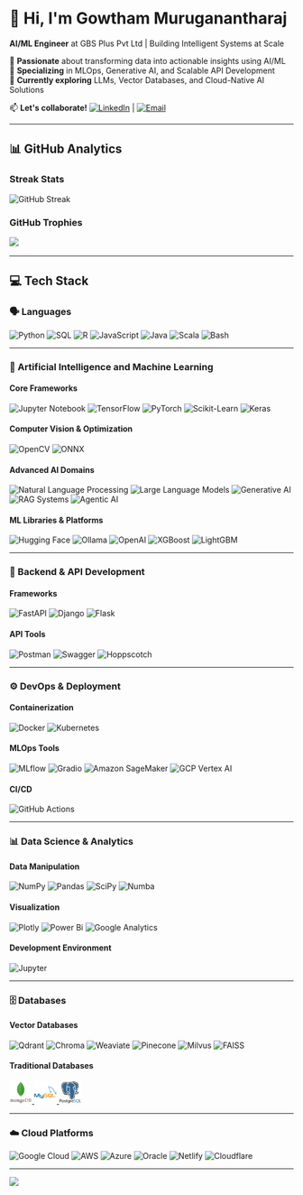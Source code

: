 <!-- # 👋 Hi, I'm Gowtham Muruganantharaj  
**AI/ML Engineer** at GBS Plus Pvt Ltd | Building Intelligent Systems at Scale  

🔹 **Passionate** about transforming data into actionable insights using AI/ML  
🔹 **Specializing** in MLOps, Generative AI, and Scalable API Development  
🔹 **Currently exploring** LLMs, Vector Databases, and Cloud-Native AI Solutions  

📫 **Let's collaborate!** [![LinkedIn](https://img.shields.io/badge/LinkedIn-0A66C2?style=for-the-badge&logo=linkedin&logoColor=white)](https://www.linkedin.com/in/gowtham-muruganantharaj-7532b820b) | [![Email](https://img.shields.io/badge/Email-D14836?style=for-the-badge&logo=gmail&logoColor=white)](mailto:gowthamfutureai@gmail.com)


## 📊 Streak Stats:
![GitHub Streak](https://streak-stats.demolab.com/?user=gowthambalan&theme=radical)

<!-- ![GitHub Stats](https://github-readme-stats.vercel.app/api?username=gowthambalan&show_icons=true&hide_title=true&count_private=true&theme=radical) 



## 🏆 GitHub Trophies
![](https://github-profile-trophy.vercel.app/?username=gowthambalan&theme=radical&no-frame=true&no-bg=true&margin-w=40)

## 💻 Tech Stack:
### Technologies I Work With / Am Familiar With:


### Languages:


![Python](https://img.shields.io/badge/python-3670A0?style=for-the-badge&logo=python&logoColor=ffdd54)
![SQL](https://img.shields.io/badge/sql-%2307405e.svg?style=for-the-badge&logo=amazon-dynamodb&logoColor=white)
![R](https://img.shields.io/badge/r-%23276DC3.svg?style=for-the-badge&logo=r&logoColor=white)
![JavaScript](https://img.shields.io/badge/javascript-%23323330.svg?style=for-the-badge&logo=javascript&logoColor=%23F7DF1E)
![Java](https://img.shields.io/badge/java-%23ED8B00.svg?style=for-the-badge&logo=java&logoColor=white)
![Scala](https://img.shields.io/badge/scala-%23DC322F.svg?style=for-the-badge&logo=scala&logoColor=white)
![Bash](https://img.shields.io/badge/bash-%23121011.svg?style=for-the-badge&logo=gnu-bash&logoColor=white)



### Machine Learning & Artificial Intelligence:


![Jupyter Notebook](https://img.shields.io/badge/Jupyter-Notebook-F37626?style=for-the-badge&logo=jupyter)

![TensorFlow](https://img.shields.io/badge/TensorFlow-%23FF6F00.svg?style=for-the-badge&logo=tensorflow&logoColor=white)
![PyTorch](https://img.shields.io/badge/PyTorch-%23EE4C2C.svg?style=for-the-badge&logo=pytorch&logoColor=white)
![Scikit-Learn](https://img.shields.io/badge/scikit_learn-%23F7931E.svg?style=for-the-badge&logo=scikit-learn&logoColor=white)
![Keras](https://img.shields.io/badge/Keras-%23D00000.svg?style=for-the-badge&logo=keras&logoColor=white)
![OpenCV](https://img.shields.io/badge/OpenCV-%23FFFFFF.svg?style=for-the-badge&logo=opencv&logoColor=black)
![ONNX](https://img.shields.io/badge/ONNX-%230077B5.svg?style=for-the-badge&logo=onnx&logoColor=white)

![Natural Language Processing](https://img.shields.io/badge/NLP-Language_AI-F7DC6F?style=for-the-badge)
![Large Language Models](https://img.shields.io/badge/LLM-Large_Language_Models-FF6B6B?style=for-the-badge)
![Generative AI](https://img.shields.io/badge/Generative_AI-Creative_Models-96CEB4?style=for-the-badge)
![RAG Systems](https://img.shields.io/badge/RAG-Retrieval_Augmented_Generation-4ECDC4?style=for-the-badge)
![Agentic AI](https://img.shields.io/badge/Agentic_AI-Autonomous_Systems-45B7D1?style=for-the-badge)

![Hugging Face](https://img.shields.io/badge/HuggingFace-%23FFD21F.svg?style=for-the-badge&logo=huggingface&logoColor=black)
![XGBoost](https://img.shields.io/badge/XGBoost-%230C55A5.svg?style=for-the-badge&logo=xgboost&logoColor=white)
![LightGBM](https://img.shields.io/badge/LightGBM-%23137A43.svg?style=for-the-badge&logo=lightgbm&logoColor=white)



### Backend Development:


![FastAPI](https://img.shields.io/badge/FastAPI-005571?style=for-the-badge&logo=fastapi)
![Django](https://img.shields.io/badge/django-%23092E20.svg?style=for-the-badge&logo=django&logoColor=white)
![Flask](https://img.shields.io/badge/Flask-%23000000.svg?style=for-the-badge&logo=flask&logoColor=white)

### API / Dev Tools:

![Postman](https://img.shields.io/badge/Postman-FF6C37?style=for-the-badge&logo=postman&logoColor=white)
![Swagger](https://img.shields.io/badge/Swagger-85EA2D?style=for-the-badge&logo=swagger&logoColor=black)
![Hoppscotch](https://img.shields.io/badge/Hoppscotch-34495E?style=for-the-badge&logo=hoppscotch&logoColor=white)


### Containerization / DevOps Tools:

![Docker](https://img.shields.io/badge/Docker-2496ED?style=for-the-badge&logo=docker&logoColor=white)
![Kubernetes](https://img.shields.io/badge/Kubernetes-326CE5?style=for-the-badge&logo=kubernetes&logoColor=white)



### MLOps & Deployment Tools:


![MLflow](https://img.shields.io/badge/MLflow-%23010243.svg?style=for-the-badge&logo=mlflow&logoColor=white)
![Gradio](https://img.shields.io/badge/Gradio-%2300bfff.svg?style=for-the-badge&logo=gradio&logoColor=white)
![Amazon SageMaker](https://img.shields.io/badge/Amazon_SageMaker-%23232F3E.svg?style=for-the-badge&logo=amazon-aws&logoColor=white)
![GCP Vertex AI](https://img.shields.io/badge/Vertex_AI-%234285F4.svg?style=for-the-badge&logo=google-cloud&logoColor=white)


### Data Science, Analytics, and Visualization:


![NumPy](https://img.shields.io/badge/numpy-%23013243.svg?style=for-the-badge&logo=numpy&logoColor=white) ![Google Analytics](https://img.shields.io/badge/google_analytics-%23FF9900.svg?style=for-the-badge&logo=googleanalytics&logoColor=white)
![Plotly](https://img.shields.io/badge/Plotly-%233F4F75.svg?style=for-the-badge&logo=plotly&logoColor=white) ![SciPy](https://img.shields.io/badge/SciPy-%230C55A5.svg?style=for-the-badge&logo=scipy&logoColor=%white) ![Jupyter](https://img.shields.io/badge/jupyter-%23FF6F00.svg?style=for-the-badge&logo=jupyter&logoColor=white) ![Pandas](https://img.shields.io/badge/pandas-%23150458.svg?style=for-the-badge&logo=pandas&logoColor=white)![Power Bi](https://img.shields.io/badge/power_bi-F2C811?style=for-the-badge&logo=powerbi&logoColor=black)
![Numba](https://img.shields.io/badge/Numba-%232081E2.svg?style=for-the-badge&logo=numba&logoColor=white)



### Databases:

### Vector Database:

![Qdrant](https://img.shields.io/badge/Qdrant-Vector_DB-3B82F6?style=for-the-badge&logo=qdrant&logoColor=white)
![Chroma](https://img.shields.io/badge/Chroma-Vector_DB-10B981?style=for-the-badge&logo=chroma&logoColor=white)
![Weaviate](https://img.shields.io/badge/Weaviate-Vector_DB-7C3AED?style=for-the-badge&logo=weaviate&logoColor=white)
![Pinecone](https://img.shields.io/badge/Pinecone-Vector_DB-FF6B6B?style=for-the-badge&logo=pinecone&logoColor=white)
![Milvus](https://img.shields.io/badge/Milvus-Vector_DB-00D1B2?style=for-the-badge&logo=milvus&logoColor=white)
![FAISS](https://img.shields.io/badge/FAISS-Vector_DB-667EEA?style=for-the-badge&logo=faiss&logoColor=white)

### Traditional Database:

<p align="left"> <a href="https://www.mongodb.com/" target="_blank" rel="noreferrer"> <img src="https://raw.githubusercontent.com/devicons/devicon/master/icons/mongodb/mongodb-original-wordmark.svg" alt="mongodb" width="40" height="40"/> </a> 

<a href="https://www.mysql.com/" target="_blank" rel="noreferrer"> <img src="https://raw.githubusercontent.com/devicons/devicon/master/icons/mysql/mysql-original-wordmark.svg" alt="mysql" width="40" height="40"/> </a> 
<a href="https://www.postgresql.org" target="_blank" rel="noreferrer"> <img src="https://raw.githubusercontent.com/devicons/devicon/master/icons/postgresql/postgresql-original-wordmark.svg" alt="postgresql" width="40" height="40"/> </a>


### Cloud:

![Google Cloud](https://img.shields.io/badge/GoogleCloud-%234285F4.svg?style=for-the-badge&logo=google-cloud&logoColor=white)  ![AWS](https://img.shields.io/badge/AWS-%23FF9900.svg?style=for-the-badge&logo=amazon-aws&logoColor=white) ![Azure](https://img.shields.io/badge/azure-%230072C6.svg?style=for-the-badge&logo=azure-devops&logoColor=white)  ![OpenStack](https://img.shields.io/badge/Oracle-F80000?style=for-the-badge&logo=oracle&logoColor=white) ![Netlify](https://img.shields.io/badge/netlify-%23000000.svg?style=for-the-badge&logo=netlify&logoColor=#00C7B7)  ![Cloudflare](https://img.shields.io/badge/Cloudflare-F38020?style=for-the-badge&logo=Cloudflare&logoColor=white) 



### CI/CD:

![GitHub Actions](https://img.shields.io/badge/github%20actions-%232671E5.svg?style=for-the-badge&logo=githubactions&logoColor=white)





---
[![](https://visitcount.itsvg.in/api?id=gowtham&icon=0&color=0)](https://visitcount.itsvg.in) -->
















































# 👋 Hi, I'm Gowtham Muruganantharaj  
**AI/ML Engineer** at GBS Plus Pvt Ltd | Building Intelligent Systems at Scale  

🔹 **Passionate** about transforming data into actionable insights using AI/ML  
🔹 **Specializing** in MLOps, Generative AI, and Scalable API Development  
🔹 **Currently exploring** LLMs, Vector Databases, and Cloud-Native AI Solutions  

📫 **Let's collaborate!** [![LinkedIn](https://img.shields.io/badge/LinkedIn-0A66C2?style=for-the-badge&logo=linkedin&logoColor=white)](https://www.linkedin.com/in/gowtham-muruganantharaj-7532b820b) | [![Email](https://img.shields.io/badge/Email-D14836?style=for-the-badge&logo=gmail&logoColor=white)](mailto:gowthamfutureai@gmail.com)

---

## 📊 GitHub Analytics

### Streak Stats
![GitHub Streak](https://streak-stats.demolab.com/?user=gowthambalan&theme=radical)

### GitHub Trophies
![](https://github-profile-trophy.vercel.app/?username=gowthambalan&theme=radical&no-frame=true&no-bg=true&margin-w=40)

<!-- ![GitHub Stats](https://github-readme-stats.vercel.app/api?username=gowthambalan&show_icons=true&hide_title=true&count_private=true&theme=radical) -->

---

## 💻 Tech Stack

### 🗣️ Languages
![Python](https://img.shields.io/badge/python-3670A0?style=for-the-badge&logo=python&logoColor=ffdd54)
![SQL](https://img.shields.io/badge/sql-%2307405e.svg?style=for-the-badge&logo=amazon-dynamodb&logoColor=white)
![R](https://img.shields.io/badge/r-%23276DC3.svg?style=for-the-badge&logo=r&logoColor=white)
![JavaScript](https://img.shields.io/badge/javascript-%23323330.svg?style=for-the-badge&logo=javascript&logoColor=%23F7DF1E)
![Java](https://img.shields.io/badge/java-%23ED8B00.svg?style=for-the-badge&logo=java&logoColor=white)
![Scala](https://img.shields.io/badge/scala-%23DC322F.svg?style=for-the-badge&logo=scala&logoColor=white)
![Bash](https://img.shields.io/badge/bash-%23121011.svg?style=for-the-badge&logo=gnu-bash&logoColor=white)

---

### 🤖 Artificial Intelligence and Machine Learning

#### Core Frameworks
![Jupyter Notebook](https://img.shields.io/badge/Jupyter-Notebook-F37626?style=for-the-badge&logo=jupyter)
![TensorFlow](https://img.shields.io/badge/TensorFlow-%23FF6F00.svg?style=for-the-badge&logo=tensorflow&logoColor=white)
![PyTorch](https://img.shields.io/badge/PyTorch-%23EE4C2C.svg?style=for-the-badge&logo=pytorch&logoColor=white)
![Scikit-Learn](https://img.shields.io/badge/scikit_learn-%23F7931E.svg?style=for-the-badge&logo=scikit-learn&logoColor=white)
![Keras](https://img.shields.io/badge/Keras-%23D00000.svg?style=for-the-badge&logo=keras&logoColor=white)

#### Computer Vision & Optimization
![OpenCV](https://img.shields.io/badge/OpenCV-%23FFFFFF.svg?style=for-the-badge&logo=opencv&logoColor=black)
![ONNX](https://img.shields.io/badge/ONNX-%230077B5.svg?style=for-the-badge&logo=onnx&logoColor=white)

#### Advanced AI Domains
![Natural Language Processing](https://img.shields.io/badge/NLP-Language_AI-F7DC6F?style=for-the-badge)
![Large Language Models](https://img.shields.io/badge/LLM-Large_Language_Models-FF6B6B?style=for-the-badge)
![Generative AI](https://img.shields.io/badge/Generative_AI-Creative_Models-96CEB4?style=for-the-badge)
![RAG Systems](https://img.shields.io/badge/RAG-Retrieval_Augmented_Generation-4ECDC4?style=for-the-badge)
![Agentic AI](https://img.shields.io/badge/Agentic_AI-Autonomous_Systems-45B7D1?style=for-the-badge)

#### ML Libraries & Platforms
![Hugging Face](https://img.shields.io/badge/HuggingFace-%23FFD21F.svg?style=for-the-badge&logo=huggingface&logoColor=black)
![Ollama](https://img.shields.io/badge/Ollama-%2300AEEF.svg?style=for-the-badge&logo=ollama&logoColor=white)
![OpenAI](https://img.shields.io/badge/OpenAI-%23000000.svg?style=for-the-badge&logo=openai&logoColor=white)
![XGBoost](https://img.shields.io/badge/XGBoost-%230C55A5.svg?style=for-the-badge&logo=xgboost&logoColor=white)
![LightGBM](https://img.shields.io/badge/LightGBM-%23137A43.svg?style=for-the-badge&logo=lightgbm&logoColor=white)

---

### 🚀 Backend & API Development

#### Frameworks
![FastAPI](https://img.shields.io/badge/FastAPI-005571?style=for-the-badge&logo=fastapi)
![Django](https://img.shields.io/badge/django-%23092E20.svg?style=for-the-badge&logo=django&logoColor=white)
![Flask](https://img.shields.io/badge/Flask-%23000000.svg?style=for-the-badge&logo=flask&logoColor=white)

#### API Tools
![Postman](https://img.shields.io/badge/Postman-FF6C37?style=for-the-badge&logo=postman&logoColor=white)
![Swagger](https://img.shields.io/badge/Swagger-85EA2D?style=for-the-badge&logo=swagger&logoColor=black)
![Hoppscotch](https://img.shields.io/badge/Hoppscotch-34495E?style=for-the-badge&logo=hoppscotch&logoColor=white)

---

### ⚙️ DevOps & Deployment

#### Containerization
![Docker](https://img.shields.io/badge/Docker-2496ED?style=for-the-badge&logo=docker&logoColor=white)
![Kubernetes](https://img.shields.io/badge/Kubernetes-326CE5?style=for-the-badge&logo=kubernetes&logoColor=white)

#### MLOps Tools
![MLflow](https://img.shields.io/badge/MLflow-%23010243.svg?style=for-the-badge&logo=mlflow&logoColor=white)
![Gradio](https://img.shields.io/badge/Gradio-%2300bfff.svg?style=for-the-badge&logo=gradio&logoColor=white)
![Amazon SageMaker](https://img.shields.io/badge/Amazon_SageMaker-%23232F3E.svg?style=for-the-badge&logo=amazon-aws&logoColor=white)
![GCP Vertex AI](https://img.shields.io/badge/Vertex_AI-%234285F4.svg?style=for-the-badge&logo=google-cloud&logoColor=white)

#### CI/CD
![GitHub Actions](https://img.shields.io/badge/github%20actions-%232671E5.svg?style=for-the-badge&logo=githubactions&logoColor=white)

---

### 📊 Data Science & Analytics

#### Data Manipulation
![NumPy](https://img.shields.io/badge/numpy-%23013243.svg?style=for-the-badge&logo=numpy&logoColor=white)
![Pandas](https://img.shields.io/badge/pandas-%23150458.svg?style=for-the-badge&logo=pandas&logoColor=white)
![SciPy](https://img.shields.io/badge/SciPy-%230C55A5.svg?style=for-the-badge&logo=scipy&logoColor=white)
![Numba](https://img.shields.io/badge/Numba-%232081E2.svg?style=for-the-badge&logo=numba&logoColor=white)

#### Visualization
![Plotly](https://img.shields.io/badge/Plotly-%233F4F75.svg?style=for-the-badge&logo=plotly&logoColor=white)
![Power Bi](https://img.shields.io/badge/power_bi-F2C811?style=for-the-badge&logo=powerbi&logoColor=black)
![Google Analytics](https://img.shields.io/badge/google_analytics-%23FF9900.svg?style=for-the-badge&logo=googleanalytics&logoColor=white)

#### Development Environment
![Jupyter](https://img.shields.io/badge/jupyter-%23FF6F00.svg?style=for-the-badge&logo=jupyter&logoColor=white)

---

### 🗄️ Databases

#### Vector Databases
![Qdrant](https://img.shields.io/badge/Qdrant-Vector_DB-3B82F6?style=for-the-badge&logo=qdrant&logoColor=white)
![Chroma](https://img.shields.io/badge/Chroma-Vector_DB-10B981?style=for-the-badge&logo=chroma&logoColor=white)
![Weaviate](https://img.shields.io/badge/Weaviate-Vector_DB-7C3AED?style=for-the-badge&logo=weaviate&logoColor=white)
![Pinecone](https://img.shields.io/badge/Pinecone-Vector_DB-FF6B6B?style=for-the-badge&logo=pinecone&logoColor=white)
![Milvus](https://img.shields.io/badge/Milvus-Vector_DB-00D1B2?style=for-the-badge&logo=milvus&logoColor=white)
![FAISS](https://img.shields.io/badge/FAISS-Vector_DB-667EEA?style=for-the-badge&logo=faiss&logoColor=white)

#### Traditional Databases
<p align="left">
  <a href="https://www.mongodb.com/" target="_blank" rel="noreferrer"> 
    <img src="https://raw.githubusercontent.com/devicons/devicon/master/icons/mongodb/mongodb-original-wordmark.svg" alt="mongodb" width="40" height="40"/> 
  </a> 
  <a href="https://www.mysql.com/" target="_blank" rel="noreferrer"> 
    <img src="https://raw.githubusercontent.com/devicons/devicon/master/icons/mysql/mysql-original-wordmark.svg" alt="mysql" width="40" height="40"/> 
  </a> 
  <a href="https://www.postgresql.org" target="_blank" rel="noreferrer"> 
    <img src="https://raw.githubusercontent.com/devicons/devicon/master/icons/postgresql/postgresql-original-wordmark.svg" alt="postgresql" width="40" height="40"/> 
  </a>
</p>

---

### ☁️ Cloud Platforms

![Google Cloud](https://img.shields.io/badge/GoogleCloud-%234285F4.svg?style=for-the-badge&logo=google-cloud&logoColor=white)
![AWS](https://img.shields.io/badge/AWS-%23FF9900.svg?style=for-the-badge&logo=amazon-aws&logoColor=white)
![Azure](https://img.shields.io/badge/azure-%230072C6.svg?style=for-the-badge&logo=azure-devops&logoColor=white)
![Oracle](https://img.shields.io/badge/Oracle-F80000?style=for-the-badge&logo=oracle&logoColor=white)
![Netlify](https://img.shields.io/badge/netlify-%23000000.svg?style=for-the-badge&logo=netlify&logoColor=#00C7B7)
![Cloudflare](https://img.shields.io/badge/Cloudflare-F38020?style=for-the-badge&logo=Cloudflare&logoColor=white)

---

[![](https://visitcount.itsvg.in/api?id=gowtham&icon=0&color=0)](https://visitcount.itsvg.in)

